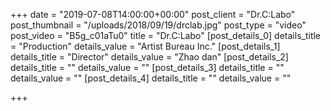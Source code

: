 +++
date = "2019-07-08T14:00:00+00:00"
post_client = "Dr.C:Labo"
post_thumbnail = "/uploads/2018/09/19/drclab.jpg"
post_type = "video"
post_video = "B5g_c01aTu0"
title = "Dr.C:Labo"
[post_details_0]
details_title = "Production"
details_value = "Artist Bureau Inc."
[post_details_1]
details_title = "Director"
details_value = "Zhao dan"
[post_details_2]
details_title = ""
details_value = ""
[post_details_3]
details_title = ""
details_value = ""
[post_details_4]
details_title = ""
details_value = ""

+++
